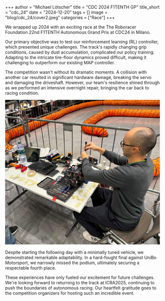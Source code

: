 +++
author = "Michael Lötscher"
title = "CDC 2024 F1TENTH GP"
title_short = "cdc_24"
date = "2024-12-20"
tags = []
image = "blog/cdc_24/cover2.jpeg"
categories = ["Race"]
+++

We wrapped up 2024 with an exciting race at the The Roboracer Foundation 22nd F1TENTH Autonomous Grand Prix at CDC24 in Milano.

Our primary objective was to test our reinforcement learning (RL) controller, which presented unique challenges. The track's rapidly changing grip conditions, caused by dust accumulation, complicated our policy training. Adapting to the intricate tire-floor dynamics proved difficult, making it challenging to outperform our existing MAP controller.

The competition wasn't without its dramatic moments. A collision with another car resulted in significant hardware damage, breaking the servo and damaging the driveshaft. However, our team's resilience shined through as we performed an intensive overnight repair, bringing the car back to racing condition.

![Repair in progress](repair.jpeg)

Despite starting the following day with a minimally tuned vehicle, we demonstrated remarkable adaptability. In a hard-fought final against UniBo Motorsport, we narrowly missed the podium, ultimately securing a respectable fourth place.

These experiences have only fueled our excitement for future challenges. We're looking forward to returning to the track at ICRA2025, continuing to push the boundaries of autonomous racing. Our heartfelt gratitude goes to the competition organizers for hosting such an incredible event.

